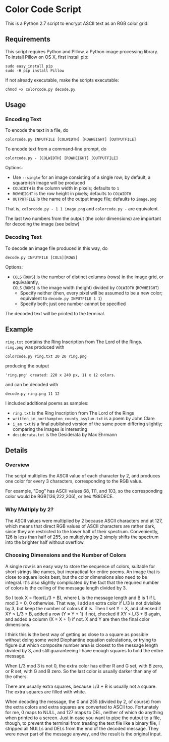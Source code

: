 # Color Code Script

This is a Python 2.7 script to encrypt ASCII text as an RGB color grid.

## Requirements
This script requires Python and Pillow, a Python image processing library. To install Pillow on OS X, first install pip:
````
sudo easy_install pip
sudo -H pip install Pillow
````
If not already executable, make the scripts executable:
````
chmod +x colorcode.py decode.py
````

## Usage
### Encoding Text
To encode the text in a file, do
````
colorcode.py INPUTFILE [COLWIDTH] [ROWHEIGHT] [OUTPUTFILE]
````
To encode text from a command-line prompt, do
````
colorcode.py - [COLWIDTH] [ROWHEIGHT] [OUTPUTFILE]
````
Options:
  * Use `--single` for an image consisting of a single row; by default, a square-ish image will be produced
  * `COLWIDTH` is the column width in pixels; defaults to `1`
  * `ROWHEIGHT` is the row height in pixels; defaults to `COLWIDTH`
  * `OUTPUTFILE` is the name of the output image file; defaults to `image.png`

That is, `colorcode.py - 1 1 image.png` and `colorcode.py -` are equivalent.

The last two numbers from the output (the color dimensions) are important for decoding the image (see below)

### Decoding Text
To decode an image file produced in this way, do
````
decode.py INPUTFILE [COLS][ROWS]
````
Options:
  * `COLS` (`ROWS`) is the number of distinct columns (rows) in the image grid, or equivalently,  
    `COLS` (`ROWS`) is the image width (height) divided by `COLWIDTH` (`ROWHEIGHT`)
    * Specify neither (then, every pixel will be assumed to be a new color; equivalent to `decode.py INPUTFILE 1 1`)
    * Specify both; just one number cannot be specified

The decoded text will be printed to the terminal.

## Example
`ring.txt` contains the Ring Inscription from The Lord of the Rings.  
`ring.png` was produced with
````
colorcode.py ring.txt 20 20 ring.png
````
producing the output
````
'ring.png' created: 220 x 240 px, 11 x 12 colors.
````
and can be decoded with
````
decode.py ring.png 11 12
````

I included additional poems as samples:
  * `ring.txt` is the Ring Inscription from The Lord of the Rings
  * `written_in_northampton_county_asylum.txt` is a poem by John Clare
  * `i_am.txt` is a final published version of the same poem differing slightly; comparing the images is interesting
  * `desiderata.txt` is the Desiderata by Max Ehrmann

## Details
### Overview
The script multiplies the ASCII value of each character by 2, and produces one color for every 3 characters, corresponding to the RGB value.

For example, "Dog" has ASCII values 68, 111, and 103, so the corresponding color would be RGB(136,222,206), or hex #88DECE.

### Why Multiply by 2?
The ASCII values were multiplied by 2 because ASCII characters end at 127, which means that direct RGB values of ASCII characters are rather dark, since they are restricted to the lower half of their spectrum. Conveniently, 126 is less than half of 255, so multiplying by 2 simply shifts the spectrum into the brighter half without overflow.

### Choosing Dimensions and the Number of Colors
A single row is an easy way to store the sequence of colors, suitable for short strings like names, but impractical for entire poems. An image that is close to square looks best, but the color dimensions also need to be integral. It's also slightly complicated by the fact that the required number of colors is the ceiling of the message length divided by 3.

So I took X = floor(L/3 + B), where L is the message length and B is 1 if L mod 3 = 0, 0 otherwise. That way, I add an extra color if L/3 is not divisible by 3, but keep the number of colors if it is. Then I set Y = X, and checked if XY < L/3 + B, added a row (Y = Y + 1) if not, checked if XY < L/3 + B again, and added a column (X = X + 1) if not. X and Y are then the final color dimensions.

I think this is the best way of getting as close to a square as possible without doing some weird Diophantine equation calculations, or trying to figure out which composite number area is closest to the message length divided by 3, and still guaranteeing I have enough squares to hold the entire message.

When L/3 mod 3 is not 0, the extra color has either R and G set, with B zero, or R set, with G and B zero. So the last color is usually darker than any of the others.

There are usually extra squares, because L/3 + B is usually not a square. The extra squares are filled with white.

When decoding the message, the 0 and 255 (divided by 2, of course) from the extra colors and extra squares are converted to ASCII too. Fortunately for me, 0 maps to NULL, and 127 maps to DEL, neither of which do anything when printed to a screen. Just in case you want to pipe the output to a file, though, to prevent the terminal from treating the text file like a binary file, I stripped all NULLs and DELs from the end of the decoded message. They were never part of the message anyway, and the result is the original input.
